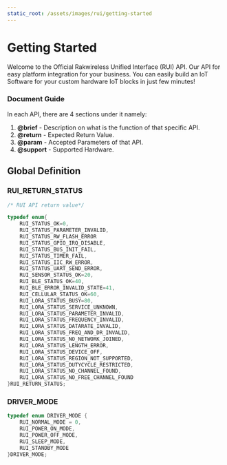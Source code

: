 ```yaml
---
static_root: /assets/images/rui/getting-started
---
```


# Getting Started

Welcome to the Official Rakwireless Unified Interface (RUI) API. Our API for easy platform integration for your business. You can easily build an IoT Software for your custom hardware IoT blocks in just few minutes!

<rk-img
  :src="`${$frontmatter.static_root}/piopsq3luadbo6ysug2v.jpg`"
  width="100%"
  figure-number="1"
  caption="System Architecture"
/>

### Document Guide

In each API, there are 4 sections under it namely:

1. **@brief** - Description on what is the function of that specific API.
2. **@return** - Expected Return Value.
3. **@param** - Accepted Parameters of that API.
4. **@support** - Supported Hardware.

## Global Definition

### RUI_RETURN_STATUS

```c
/* RUI API return value*/

typedef enum{
	RUI_STATUS_OK=0,
 	RUI_STATUS_PARAMETER_INVALID,
 	RUI_STATUS_RW_FLASH_ERROR
 	RUI_STATUS_GPIO_IRQ_DISABLE,
 	RUI_STATUS_BUS_INIT_FAIL,
	RUI_STATUS_TIMER_FAIL,
	RUI_STATUS_IIC_RW_ERROR,
 	RUI_STATUS_UART_SEND_ERROR,
 	RUI_SENSOR_STATUS_OK=20,
 	RUI_BLE_STATUS_OK=40,
 	RUI_BLE_ERROR_INVALID_STATE=41,
	RUI_CELLULAR_STATUS_OK=60,
 	RUI_LORA_STATUS_BUSY=80,
 	RUI_LORA_STATUS_SERVICE_UNKNOWN,
 	RUI_LORA_STATUS_PARAMETER_INVALID,
 	RUI_LORA_STATUS_FREQUENCY_INVALID,
 	RUI_LORA_STATUS_DATARATE_INVALID,
 	RUI_LORA_STATUS_FREQ_AND_DR_INVALID,
 	RUI_LORA_STATUS_NO_NETWORK_JOINED,
 	RUI_LORA_STATUS_LENGTH_ERROR,
 	RUI_LORA_STATUS_DEVICE_OFF,
 	RUI_LORA_STATUS_REGION_NOT_SUPPORTED,
 	RUI_LORA_STATUS_DUTYCYCLE_RESTRICTED,
 	RUI_LORA_STATUS_NO_CHANNEL_FOUND,
 	RUI_LORA_STATUS_NO_FREE_CHANNEL_FOUND
}RUI_RETURN_STATUS;
```

### DRIVER_MODE

```c
typedef enum DRIVER_MODE {
	RUI_NORMAL_MODE = 0,
	RUI_POWER_ON_MODE,
	RUI_POWER_OFF_MODE,
	RUI_SLEEP_MODE,
	RUI_STANDBY_MODE
}DRIVER_MODE;
```
